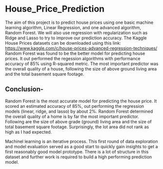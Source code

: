 # House_Price_Prediction
The aim of this project is to predict house prices using one basic machine learning algorithm, Linear Regression, and one advanced algorithm, Random Forest. We will also use regression with regularization such as Ridge and Lasso to try to improve our prediction accuracy.
The Kaggle House Prices datasets can be downloaded using this link:<br />
https://www.kaggle.com/c/house-prices-advanced-regression-techniques/<br />
Random Forest was found to be the better model for predicting house prices. It out performed the regession algorithms with performance accuracy of 85% using R-squared metric. The most important predictor was the overall quality of a house, following the size of above ground living area and the total basement square footage.
## Conclusion-
Random Forest is the most accurate model for predicting the house price. It scored an estimated accuracy of 85%, out performing the regression models (linear, ridge, and lasso) by about 2%. Random Forest determined the overall quality of a home is by far the most important predictor. Following are the size of above grade (ground) living area and the size of total basement square footage. Surprisingly, the lot area did not rank as high as I had expected.

Machinel learning is an iterative process. This first round of data exploration and model evaluation served as a good start to quickly gain insights to get a first reasonably good model prototype. There is a lot of structure in this dataset and further work is required to build a high performing prediction model.
